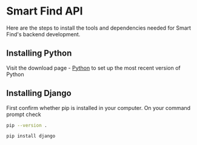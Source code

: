 # Smart Find API
Here are the steps to install the tools and dependencies needed for Smart Find's backend development.

## Installing Python
Visit the download page - [Python](https://www.python.org/downloads) to set up the most recent version of Python

## Installing Django
First confirm whether pip is installed in your computer. On your command prompt check
```bash
pip --version .
```

```bash
pip install django
```

